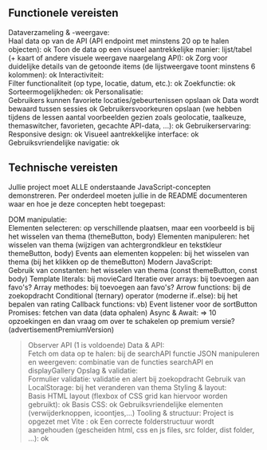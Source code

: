 Functionele vereisten 
---------------------

Dataverzameling & -weergave:  
    Haal data op van de API (API endpoint met minstens 20 op te halen objecten): ok
    Toon de data op een visueel aantrekkelijke manier: lijst/tabel (+ kaart of andere visuele weergave naargelang API): ok
    Zorg voor duidelijke details van de getoonde items (de lijstweergave toont minstens 6 kolommen): ok
Interactiviteit:  
   Filter functionaliteit (op type, locatie, datum, etc.): ok
   Zoekfunctie: ok
   Sorteermogelijkheden: ok
Personalisatie:  
    Gebruikers kunnen favoriete locaties/gebeurtenissen opslaan ok
    Data wordt bewaard tussen sessies ok
    Gebruikersvoorkeuren opslaan (we hebben tijdens de lessen aantal voorbeelden gezien zoals geolocatie, taalkeuze, themaswitcher, favorieten, gecachte API-data, ...): ok
Gebruikerservaring:  
    Responsive design: ok
    Visueel aantrekkelijke interface: ok
    Gebruiksvriendelijke navigatie: ok 

Technische vereisten
--------------------
Jullie project moet ALLE onderstaande JavaScript-concepten demonstreren. Per onderdeel moeten jullie in de README documenteren waar en hoe je deze concepten hebt toegepast: 

DOM manipulatie:  
    Elementen selecteren: op verschillende plaatsen, maar een voorbeeld is bij het wisselen van thema (themeButton, body)
    Elementen manipuleren: het wisselen van thema (wijzigen van achtergrondkleur en tekstkleur themeButton, body)
    Events aan elementen koppelen: bij het wisselen van thema (bij het klikken op de themeButton)
Modern JavaScript:  
    Gebruik van constanten: het wisselen van thema (const themeButton, const body)
    Template literals: bij movieCard
    Iteratie over arrays: bij toevoegen aan favo's?
    Array methodes: bij toevoegen aan favo's?
    Arrow functions: bij de zoekopdracht
    Conditional (ternary) operator (moderne if..else): bij het bepalen van rating
    Callback functions: vb) Event listener voor de sortButton
    Promises: fetchen van data (data ophalen)
    Async & Await: => 10 opzoekingen en dan vraag om over te schakelen op premium versie? (advertisementPremiumVersion)
   > Observer API (1 is voldoende)
Data & API:  
    Fetch om data op te halen: bij de searchAPI functie
    JSON manipuleren en weergeven: combinatie van de functies searchAPI en displayGallery
Opslag & validatie:  
    Formulier validatie: validatie en alert bij zoekopdracht
    Gebruik van LocalStorage: bij het veranderen van thema 
Styling & layout:  
    Basis HTML layout (flexbox of CSS grid kan hiervoor worden gebruikt): ok
    Basis CSS: ok
    Gebruiksvriendelijke elementen (verwijderknoppen, icoontjes,...)
Tooling & structuur: 
    Project is opgezet met Vite : ok
    Een correcte folderstructuur wordt aangehouden (gescheiden html, css en js files, src folder, dist folder, ...): ok